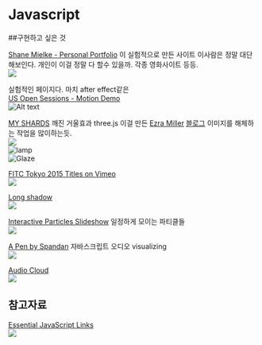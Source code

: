 # Javascript

##구현하고 싶은 것

[Shane Mielke - Personal Portfolio](http://www.shanemielke.com/) 이 실험적으로 만든 사이트
이사람은 정말 대단해보인다. 개인이 이걸 정말 다 할수 있을까. 각종 영화사이트 등등.  
![](http://kmyh.kr/markdown_images/Shane_Mielke_-_Personal_Portfolio_2015-02-25_01-30-49.jpg)

실험적인 페이지다. 마치 after effect같은  
[US Open Sessions - Motion Demo](http://www.shanemielke.com/archives/usopen-sessions/)  
![Alt text](http://kmyh.kr/markdown_images/US_Open_Sessions_-_Motion_Demo_2015-02-23_13-15-10.jpg)

[MY SHARDS](http://myshards.com/)
깨진 거울효과 three.js
이걸 만든 [Ezra Miller](http://ezramiller.biz/)
[블로그](http://ezmill.tumblr.com/)
이미지를 해체하는 작업을 많이하는듯.  
![](http://kmyh.kr/markdown_images/MY_SHARDS_2015-02-25_01-24-02.jpg)  
![lamp](http://kmyh.kr/markdown_images/Ezra_Miller_2015-02-25_01-39-36.jpg)  
![Glaze](http://kmyh.kr/markdown_images/Ezra_Miller_2015-02-25_01-43-19.jpg)

[FITC Tokyo 2015 Titles on Vimeo](https://vimeo.com/118919656)  
![](http://kmyh.kr/markdown_images/FITC_Tokyo_2015_Titles_on_Vimeo_2015-02-25_01-25-07.jpg)

[Long shadow](http://codepen.io/mladen___/pen/gbvqBo)  
![](http://kmyh.kr/markdown_images/Long_shadow_2015-02-25_01-35-14.jpg)

[Interactive Particles Slideshow](http://tympanus.net/codrops/2013/07/03/interactive-particles-slideshow/)
일정하게 모이는 파티클들  
![](http://kmyh.kr/markdown_images/InteractiveParticlesSlideshow.png)

[A Pen by Spandan](http://codepen.io/cssacropolis/pen/ogZgzy)
자바스크립트 오디오 visualizing  
![](http://kmyh.kr/markdown_images/A_Pen_by_Spandan_2015-02-25_01-33-31.jpg)


[Audio Cloud](http://codepen.io/ma77os/pen/spekH)  
![](http://kmyh.kr/markdown_images/Audio_Cloud_2015-02-25_01-32-44.jpg)

## 참고자료

[Essential JavaScript Links](https://gist.github.com/ericelliott/d576f72441fc1b27dace)  
![](http://kmyh.kr/markdown_images/Essential_JavaScript_Links_2015-02-25_01-17-58.jpg)


